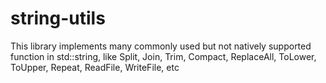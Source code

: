 # string-utils
This library implements many commonly used but not natively supported function in std::string, like Split, Join, Trim, Compact, ReplaceAll, ToLower, ToUpper, Repeat, ReadFile, WriteFile, etc
